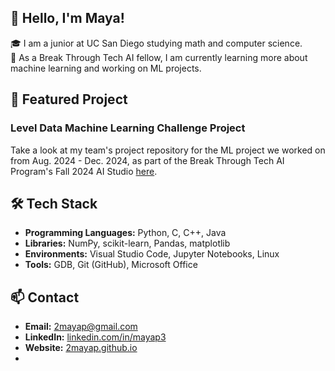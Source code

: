 ## 👋 Hello, I'm Maya!
🎓 I am a junior at UC San Diego studying math and computer science.  
🔭 As a Break Through Tech AI fellow, I am currently learning more about machine learning and working on ML projects.  

## 🎯 Featured Project
### Level Data Machine Learning Challenge Project
Take a look at my team's project repository for the ML project we worked on from Aug. 2024 - Dec. 2024, as part of the Break Through Tech AI Program's Fall 2024 AI Studio [here](https://github.com/level-data-1a/predicting-proficiency).

## 🛠 Tech Stack
* **Programming Languages:** Python, C, C++, Java
* **Libraries:** NumPy, scikit-learn, Pandas, matplotlib
* **Environments:** Visual Studio Code, Jupyter Notebooks, Linux
* **Tools:** GDB, Git (GitHub), Microsoft Office

## 📫 Contact
* **Email:** 2mayap@gmail.com
* **LinkedIn:** [linkedin.com/in/mayap3](https://www.linkedin.com/in/mayap3/)
* **Website:** [2mayap.github.io](https://2mayap.github.io/)
* 

<!--
**2mayap/2mayap** is a ✨ _special_ ✨ repository because its `README.md` (this file) appears on your GitHub profile.

Here are some ideas to get you started:

- 🔭 I’m currently working on ...
- 🌱 I’m currently learning ...
- 👯 I’m looking to collaborate on ...
- 🤔 I’m looking for help with ...
- 💬 Ask me about ...
- 📫 How to reach me: ...
- 😄 Pronouns: ...
- ⚡ Fun fact: ...
-->
